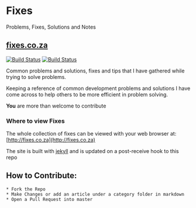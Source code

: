 # Fixes

Problems, Fixes, Solutions and Notes
## [fixes.co.za](http://fixes.co.za)

[![Build Status](http://37.139.28.74:8080/buildStatus/icon?job=fixes)](http://37.139.28.74:8080/job/fixes/)
[![Build Status](http://37.139.28.74:8080/buildStatus/icon?job=doolan.pw)](http://37.139.28.74:8080/job/doolan.pw/)

Common problems and solutions, fixes and tips that I have gathered while trying to solve problems.

Keeping a reference of common development problems and solutions I have come across to help others to be more efficient in problem solving.

**You** are more than welcome to contribute

### Where to view Fixes

The whole collection of fixes can be viewed with your web browser at:
[http://fixes.co.za](http://fixes.co.za)

The site is built with [jekyll](https://jekyllrb.com/) and is updated on a post-receive hook to this repo

## How to Contribute:

```
* Fork the Repo
* Make Changes or add an article under a category folder in markdown
* Open a Pull Request into master
```
